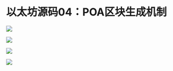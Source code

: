 # 以太坊源码04：POA区块生成机制

![](https://i.imgur.com/JS6pCHF.png)

![](https://i.imgur.com/YS0CZ9q.png)

![](https://i.imgur.com/pU5wDqA.png)

![](https://i.imgur.com/66wpp1f.png)